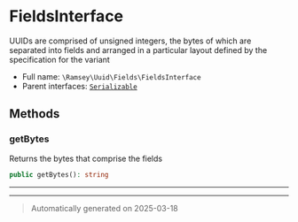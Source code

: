 
# FieldsInterface

UUIDs are comprised of unsigned integers, the bytes of which are separated
into fields and arranged in a particular layout defined by the specification
for the variant



* Full name: `\Ramsey\Uuid\Fields\FieldsInterface`
* Parent interfaces: [`Serializable`](../../../Serializable.md)


## Methods


### getBytes

Returns the bytes that comprise the fields

```php
public getBytes(): string
```












***


***
> Automatically generated on 2025-03-18

